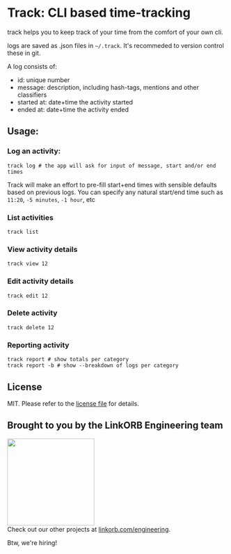 Track: CLI based time-tracking
==============================

track helps you to keep track of your time from the comfort of your own cli.

logs are saved as .json files in `~/.track`. It's recommeded to version control these in git.

A log consists of:

* id: unique number
* message: description, including hash-tags, mentions and other classifiers
* started at: date+time the activity started
* ended at: date+time the activity ended

## Usage:

### Log an activity:

    track log # the app will ask for input of message, start and/or end times

Track will make an effort to pre-fill start+end times with sensible defaults
based on previous logs.
You can specify any natural start/end time such as `11:20`, `-5 minutes`, `-1 hour`, etc

### List activities

    track list
    
### View activity details

    track view 12
    
### Edit activity details

    track edit 12
    
### Delete activity

    track delete 12
    
### Reporting activity

    track report # show totals per category
    track report -b # show --breakdown of logs per category
    
## License

MIT. Please refer to the [license file](LICENSE) for details.

## Brought to you by the LinkORB Engineering team

<img src="http://www.linkorb.com/d/meta/tier1/images/linkorbengineering-logo.png" width="200px" /><br />
Check out our other projects at [linkorb.com/engineering](http://www.linkorb.com/engineering).

Btw, we're hiring!
